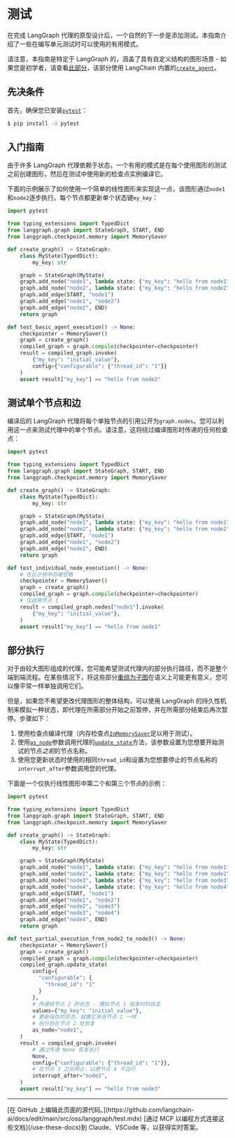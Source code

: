 # 测试

在完成 LangGraph 代理的原型设计后，一个自然的下一步是添加测试。本指南介绍了一些在编写单元测试时可以使用的有用模式。

请注意，本指南是特定于 LangGraph 的，涵盖了具有自定义结构的图形场景 - 如果您是初学者，请查看[此部分](/oss/python/langchain/test/)，该部分使用 LangChain 内置的[`create_agent`](https://reference.langchain.com/python/langchain/agents/#langchain.agents.create_agent)。

## 先决条件

首先，确保您已安装[`pytest`](https://docs.pytest.org/)：

```bash  theme={null}
$ pip install -U pytest
```

## 入门指南

由于许多 LangGraph 代理依赖于状态，一个有用的模式是在每个使用图形的测试之前创建图形，然后在测试中使用新的检查点实例编译它。

下面的示例展示了如何使用一个简单的线性图形来实现这一点，该图形通过`node1`和`node2`逐步执行。每个节点都更新单个状态键`my_key`：

```python  theme={null}
import pytest

from typing_extensions import TypedDict
from langgraph.graph import StateGraph, START, END
from langgraph.checkpoint.memory import MemorySaver

def create_graph() -> StateGraph:
    class MyState(TypedDict):
        my_key: str

    graph = StateGraph(MyState)
    graph.add_node("node1", lambda state: {"my_key": "hello from node1"})
    graph.add_node("node2", lambda state: {"my_key": "hello from node2"})
    graph.add_edge(START, "node1")
    graph.add_edge("node1", "node2")
    graph.add_edge("node2", END)
    return graph

def test_basic_agent_execution() -> None:
    checkpointer = MemorySaver()
    graph = create_graph()
    compiled_graph = graph.compile(checkpointer=checkpointer)
    result = compiled_graph.invoke(
        {"my_key": "initial_value"},
        config={"configurable": {"thread_id": "1"}}
    )
    assert result["my_key"] == "hello from node2"
```

## 测试单个节点和边

编译后的 LangGraph 代理将每个单独节点的引用公开为`graph.nodes`。您可以利用这一点来测试代理中的单个节点。请注意，这将绕过编译图形时传递的任何检查点：

```python  theme={null}
import pytest

from typing_extensions import TypedDict
from langgraph.graph import StateGraph, START, END
from langgraph.checkpoint.memory import MemorySaver

def create_graph() -> StateGraph:
    class MyState(TypedDict):
        my_key: str

    graph = StateGraph(MyState)
    graph.add_node("node1", lambda state: {"my_key": "hello from node1"})
    graph.add_node("node2", lambda state: {"my_key": "hello from node2"})
    graph.add_edge(START, "node1")
    graph.add_edge("node1", "node2")
    graph.add_edge("node2", END)
    return graph

def test_individual_node_execution() -> None:
    # 在此示例中将被忽略
    checkpointer = MemorySaver()
    graph = create_graph()
    compiled_graph = graph.compile(checkpointer=checkpointer)
    # 仅调用节点 1
    result = compiled_graph.nodes["node1"].invoke(
        {"my_key": "initial_value"},
    )
    assert result["my_key"] == "hello from node1"
```

## 部分执行

对于由较大图形组成的代理，您可能希望测试代理内的部分执行路径，而不是整个端到端流程。在某些情况下，将这些部分[重组为子图](/oss/python/langgraph/use-subgraphs)在语义上可能更有意义，您可以像平常一样单独调用它们。

但是，如果您不希望更改代理图形的整体结构，可以使用 LangGraph 的持久性机制来模拟一种状态，即代理在所需部分开始之前暂停，并在所需部分结束后再次暂停。步骤如下：

1. 使用检查点编译代理（内存检查点[`InMemorySaver`](https://reference.langchain.com/python/langgraph/checkpoints/#langgraph.checkpoint.memory.InMemorySaver)足以用于测试）。
2. 使用[`as_node`](/oss/python/langgraph/persistence#as-node)参数调用代理的[`update_state`](/oss/python/langgraph/use-time-travel)方法，该参数设置为您想要开始测试的节点*之前*的节点名称。
3. 使用您更新状态时使用的相同`thread_id`和设置为您想要停止的节点名称的`interrupt_after`参数调用您的代理。

下面是一个仅执行线性图形中第二个和第三个节点的示例：

```python  theme={null}
import pytest

from typing_extensions import TypedDict
from langgraph.graph import StateGraph, START, END
from langgraph.checkpoint.memory import MemorySaver

def create_graph() -> StateGraph:
    class MyState(TypedDict):
        my_key: str

    graph = StateGraph(MyState)
    graph.add_node("node1", lambda state: {"my_key": "hello from node1"})
    graph.add_node("node2", lambda state: {"my_key": "hello from node2"})
    graph.add_node("node3", lambda state: {"my_key": "hello from node3"})
    graph.add_node("node4", lambda state: {"my_key": "hello from node4"})
    graph.add_edge(START, "node1")
    graph.add_edge("node1", "node2")
    graph.add_edge("node2", "node3")
    graph.add_edge("node3", "node4")
    graph.add_edge("node4", END)
    return graph

def test_partial_execution_from_node2_to_node3() -> None:
    checkpointer = MemorySaver()
    graph = create_graph()
    compiled_graph = graph.compile(checkpointer=checkpointer)
    compiled_graph.update_state(
        config={
          "configurable": {
            "thread_id": "1"
          }
        },
        # 传递给节点 2 的状态 - 模拟节点 1 结束时的状态
        values={"my_key": "initial_value"},
        # 更新保存的状态，就像它来自节点 1 一样
        # 执行将在节点 2 处恢复
        as_node="node1",
    )
    result = compiled_graph.invoke(
        # 通过传递 None 恢复执行
        None,
        config={"configurable": {"thread_id": "1"}},
        # 在节点 3 之后停止，以便节点 4 不运行
        interrupt_after="node3",
    )
    assert result["my_key"] == "hello from node3"
```

***

<Callout icon="pen-to-square" iconType="regular">
  [在 GitHub 上编辑此页面的源代码。](https://github.com/langchain-ai/docs/edit/main/src/oss/langgraph/test.mdx)
</Callout>

<Tip icon="terminal" iconType="regular">
  [通过 MCP 以编程方式连接这些文档](/use-these-docs)到 Claude、VSCode 等，以获得实时答案。
</Tip>
